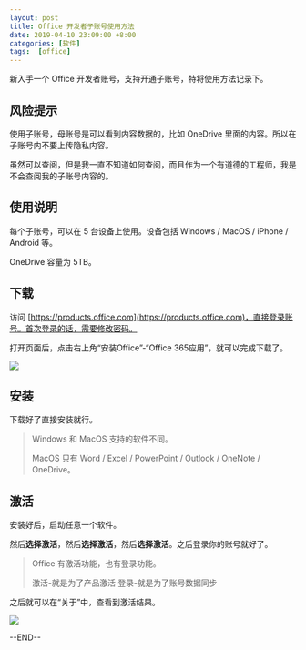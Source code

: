 ```yaml
---
layout: post
title: Office 开发者子账号使用方法
date: 2019-04-10 23:09:00 +8:00
categories: [软件]
tags:  [office]
---
```


新入手一个 Office 开发者账号，支持开通子账号，特将使用方法记录下。

## 风险提示

使用子账号，母账号是可以看到内容数据的，比如 OneDrive 里面的内容。所以在子账号内不要上传隐私内容。

虽然可以查阅，但是我一直不知道如何查阅，而且作为一个有道德的工程师，我是不会查阅我的子账号内容的。

## 使用说明

每个子账号，可以在 5 台设备上使用。设备包括 Windows / MacOS / iPhone / Android 等。

OneDrive 容量为 5TB。

## 下载

访问 [https://products.office.com](https://products.office.com)，直接登录账号。首次登录的话，需要修改密码。

打开页面后，点击右上角“安装Office”-“Office 365应用”，就可以完成下载了。

![](https://cdn0.yukapril.com/blog/2019-04-10-office-e3-1.png-wm.black)

## 安装

下载好了直接安装就行。

> Windows 和 MacOS 支持的软件不同。
> 
> MacOS 只有 Word / Excel / PowerPoint / Outlook / OneNote / OneDrive。

## 激活

安装好后，启动任意一个软件。

然后**选择激活**，然后**选择激活**，然后**选择激活**。之后登录你的账号就好了。

> Office 有激活功能，也有登录功能。
> 
> 激活-就是为了产品激活
> 登录-就是为了账号数据同步

之后就可以在“关于”中，查看到激活结果。

![](https://cdn0.yukapril.com/blog/2019-04-10-office-e3-2.png-wm.black)

--END--